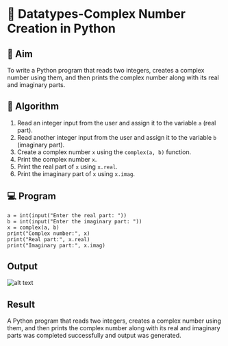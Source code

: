 # 🧮 Datatypes-Complex Number Creation in Python

## 🎯 Aim
To write a Python program that reads two integers, creates a complex number using them, and then prints the complex number along with its real and imaginary parts.

## 🧠 Algorithm
1. Read an integer input from the user and assign it to the variable `a` (real part).
2. Read another integer input from the user and assign it to the variable `b` (imaginary part).
3. Create a complex number `x` using the `complex(a, b)` function.
4. Print the complex number `x`.
5. Print the real part of `x` using `x.real`.
6. Print the imaginary part of `x` using `x.imag`.

## 💻 Program
```
a = int(input("Enter the real part: "))
b = int(input("Enter the imaginary part: "))
x = complex(a, b)
print("Complex number:", x)
print("Real part:", x.real)
print("Imaginary part:", x.imag)

```

## Output
![alt text](../output4.png)

## Result
A Python program that reads two integers, creates a complex number using them, and then prints the complex number along with its real and imaginary parts was completed successfully and output was generated.